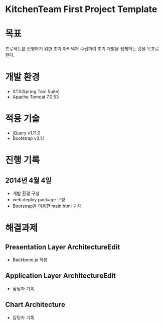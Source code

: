 KitchenTeam First Project Template
=====

# 목표
프로젝트를 진행하기 위한 초기 아키택쳐 수립하여 초기 개발을 쉽게하는 것을 목표로 한다.

# 개발 환경
 * STS(Spring Tool Suite)
 * Apache Tomcat 7.0.53

# 적용 기술
 * jQuery v1.11.0
 * Bootstrap v3.1.1

# 진행 기록
## 2014년 4월 4일
 * 개발 환경 구성
 * web deploy package 구성
 * Bootstrap을 이용한 main.html 구성

# 해결과제
## Presentation Layer ArchitectureEdit
 * Backbone.js 적용

## Application Layer ArchitectureEdit
 * 담당자 기록

## Chart Architecture
 * 담당자 기록
